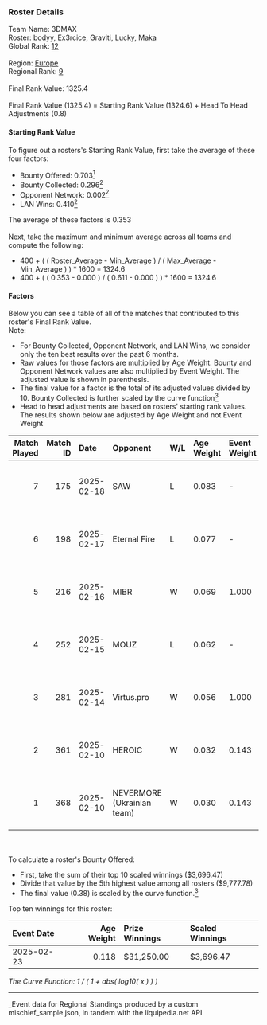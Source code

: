 ### Roster Details<br />
Team Name: 3DMAX<br />
Roster: bodyy, Ex3rcice, Graviti, Lucky, Maka<br />
Global Rank: [12](../../standings_global_2025_08_04.md)<br />
<br />
Region: [Europe]( ../../standings_europe_2025_08_04.md)<br />
Regional Rank: [9]( ../../standings_europe_2025_08_04.md)<br />
<br />
Final Rank Value:  1325.4<br />
<br />
Final Rank Value (1325.4) = Starting Rank Value (1324.6) + Head To Head Adjustments (0.8)<br />

#### Starting Rank Value<br />
To figure out a rosters's Starting Rank Value, first take the average of these four factors:<br />
- Bounty Offered: 0.703[<sup>1</sup>](#table2)
- Bounty Collected: 0.296[<sup>2</sup>](#table1)
- Opponent Network: 0.002[<sup>2</sup>](#table1)
- LAN Wins: 0.410[<sup>2</sup>](#table1)

The average of these factors is 0.353<br />
<br />
Next, take the maximum and minimum average across all teams and compute the following:<br />
- 400 + ( ( Roster_Average - Min_Average ) / ( Max_Average - Min_Average ) ) * 1600 = 1324.6
- 400 + ( ( 0.353 - 0.000 ) / ( 0.611 - 0.000 ) ) * 1600 = 1324.6


#### Factors<br />
Below you can see a table of all of the matches that contributed to this roster's Final Rank Value.<br />
Note:<br />

- For Bounty Collected, Opponent Network, and LAN Wins, we consider only the ten best results over the past 6 months.
- Raw values for those factors are multiplied by Age Weight. Bounty and Opponent Network values are also multiplied by Event Weight. The adjusted value is shown in parenthesis.
- The final value for a factor is the total of its adjusted values divided by 10. Bounty Collected is further scaled by the curve function[<sup>3</sup>](#curveFunction)
- Head to head adjustments are based on rosters' starting rank values. The results shown below are adjusted by Age Weight and not Event Weight
<span id="table1"></span><br />


| Match Played | Match ID | Date       | Opponent                   | W/L | Age Weight | Event Weight | Bounty Collected | Opponent Network | LAN Wins  | H2H Adj. | Roster                                |
| -: | -: | :- | :- | :- | :- | :- | :- | :- | :- | -: | :- |
|            7 |      175 | 2025-02-18 | SAW                        | L   | 0.083      | -            | -                | -                | -         |    -0.30 | bodyy, Ex3rcice, Graviti, Lucky, Maka |
|            6 |      198 | 2025-02-17 | Eternal Fire               | L   | 0.077      | -            | -                | -                | -         |    -0.32 | bodyy, Ex3rcice, Graviti, Lucky, Maka |
|            5 |      216 | 2025-02-16 | MIBR                       | W   | 0.069      | 1.000        | 0.227 (0.016)    | 0.161 (0.011)    | 1 (0.069) |     0.47 | bodyy, Ex3rcice, Graviti, Lucky, Maka |
|            4 |      252 | 2025-02-15 | MOUZ                       | L   | 0.062      | -            | -                | -                | -         |    -0.04 | bodyy, Ex3rcice, Graviti, Lucky, Maka |
|            3 |      281 | 2025-02-14 | Virtus.pro                 | W   | 0.056      | 1.000        | 0.478 (0.027)    | 0.200 (0.011)    | 1 (0.056) |     0.98 | bodyy, Ex3rcice, Graviti, Lucky, Maka |
|            2 |      361 | 2025-02-10 | HEROIC                     | W   | 0.032      | 0.143        | 0.000 (0.000)    | 0.327 (0.001)    | 0 (0.000) |     0.01 | bodyy, Ex3rcice, Graviti, Lucky, Maka |
|            1 |      368 | 2025-02-10 | NEVERMORE (Ukrainian team) | W   | 0.030      | 0.143        | 0.000 (0.000)    | 0.057 (0.000)    | 0 (0.000) |     0.01 | bodyy, Ex3rcice, Graviti, Lucky, Maka |

<br />
<span id="table2"></span><br />
To calculate a roster's Bounty Offered:<br />

- First, take the sum of their top 10 scaled winnings ($3,696.47)
- Divide that value by the 5th highest value among all rosters ($9,777.78)
- The final value (0.38) is scaled by the curve function.[<sup>3</sup>](#curveFunction)

Top ten winnings for this roster:<br />

| Event Date | Age Weight | Prize Winnings | Scaled Winnings |
| :- | -: | :- | :- |
| 2025-02-23 |      0.118 | $31,250.00     | $3,696.47       |


<span id="curveFunction"></span>_The Curve Function: 1 / ( 1 + abs( log10( x ) ) )_<br />

---
_Event data for Regional Standings produced by a custom mischief_sample.json, in tandem with the liquipedia.net API<br />
